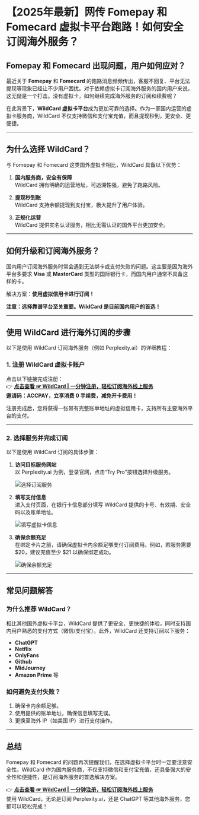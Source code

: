 # 【2025年最新】网传 Fomepay 和 Fomecard 虚拟卡平台跑路！如何安全订阅海外服务？

## Fomepay 和 Fomecard 出现问题，用户如何应对？

最近关于 **Fomepay** 和 **Fomecard** 的跑路消息频频传出，客服不回复、平台无法提现等现象已经让不少用户困扰。对于依赖虚拟卡订阅海外服务的国内用户来说，这无疑是一个打击。没有虚拟卡，如何继续完成海外服务的订阅和续费呢？

在此背景下，**WildCard 虚拟卡平台**成为更加可靠的选择。作为一家国内运营的虚拟卡服务商，WildCard 不仅支持微信和支付宝充值，而且提现秒到，更安全、更便捷。

---

## 为什么选择 WildCard？

与 Fomepay 和 Fomecard 这类国外虚拟卡相比，WildCard 具备以下优势：

1. **国内服务商，安全有保障**  
   WildCard 拥有明确的运营地址，可追溯性强，避免了跑路风险。

2. **提现秒到账**  
   WildCard 支持余额提现到支付宝，极大提升了用户体验。

3. **正规化运营**  
   WildCard 提供实名认证服务，相比无需认证的国外平台更加安全。

---

## 如何升级和订阅海外服务？

国内用户订阅海外服务时常会遇到无法绑卡或支付失败的问题。这主要是因为海外平台多要求 **Visa** 或 **MasterCard** 类型的国际银行卡，而国内用户通常不具备这样的卡。

解决方案：**使用虚拟信用卡进行订阅！**

**注意：选择靠谱平台至关重要。WildCard 是目前国内用户的首选！**

---

## 使用 WildCard 进行海外订阅的步骤

以下是使用 WildCard 订阅海外服务（例如 Perplexity.ai）的详细教程：

### 1. 注册 WildCard 虚拟卡账户

点击以下链接完成注册：  
👉 **[点击查看 ☞ WildCard | 一分钟注册，轻松订阅海外线上服务](https://bit.ly/bewildcard)**  
**邀请码：ACCPAY，立享消费 0 手续费，减免开卡费用！**

注册完成后，您将获得一张带有完整账单地址的虚拟信用卡，支持所有主要海外平台的支付。

---

### 2. 选择服务并完成订阅

以下是使用 WildCard 订阅的具体步骤：

1. **访问目标服务网站**  
   以 Perplexity.ai 为例，登录官网，点击“Try Pro”按钮选择升级服务。

   ![选择订阅服务](https://mvkersc.oss-cn-beijing.aliyuncs.com/v2-ad711645d8a486149ab412289d9a69eb_720w.jpg)

2. **填写支付信息**  
   进入支付页面，在银行卡信息部分填写 WildCard 提供的卡号、有效期、安全码以及账单地址。

   ![填写虚拟卡信息](https://mvkersc.oss-cn-beijing.aliyuncs.com/v2-8d2f0f673937c7f53f281da43be0718f_720w.jpg)

3. **确保余额充足**  
   在绑定卡片之前，请确保虚拟卡内余额足够支付订阅费用。例如，若服务需要 $20，建议充值至少 $21 以确保绑定成功。

   ![确保余额充足](https://mvkersc.oss-cn-beijing.aliyuncs.com/v2-b23692017c29ed2ea8f3a6ab3c10331e_720w.jpg)

---

## 常见问题解答

### 为什么推荐 WildCard？

相比其他国外虚拟卡平台，WildCard 提供了更安全、更快捷的体验，同时支持国内用户熟悉的支付方式（微信/支付宝）。此外，WildCard 还支持订阅以下服务：

- **ChatGPT**  
- **Netflix**  
- **OnlyFans**  
- **Github**  
- **MidJourney**  
- **Amazon Prime** 等

### 如何避免支付失败？

1. 确保卡内余额足够。  
2. 使用提供的账单地址，确保信息填写无误。  
3. 更换至海外 IP（如美国 IP）进行支付操作。

---

## 总结

Fomepay 和 Fomecard 的问题再次提醒我们，在选择虚拟卡平台时一定要注意安全性。WildCard 作为国内服务商，不仅支持微信和支付宝充值，还具备强大的安全性和便捷性，是订阅海外服务的首选解决方案。

👉 **[点击查看 ☞ WildCard | 一分钟注册，轻松订阅海外线上服务](https://bit.ly/bewildcard)**  
使用 WildCard，无论是订阅 Perplexity.ai，还是 ChatGPT 等其他海外服务，您都可以轻松完成！


